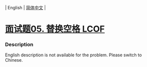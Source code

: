 | English | [简体中文](README.md) |

# [面试题05. 替换空格 LCOF](https://leetcode-cn.com/problems/ti-huan-kong-ge-lcof)
 ### Description
<p>English description is not available for the problem. Please switch to Chinese.</p>
